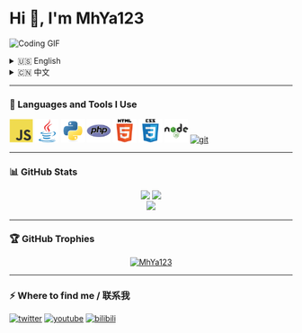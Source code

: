 # Hi 👋, I'm MhYa123

![Coding GIF](https://i.nfa.my/i/2025/09/27/4zzwgh.gif)

<details>
<summary>🇺🇸 English</summary>

### 🔭 I’m currently working on
- Full-stack web development with Java, Kotlin & Node.js
- Minecraft modding & plugin development
- APIs, automation tools, and backend systems

### 🌱 I’m learning
- Advanced Minecraft plugin & mod development
- Web development: APIs & frameworks
- Cross-platform Java & Kotlin projects

### ⚡ Fun Fact
- I love watching girl band anime 🎶  
  Favorites: *it's MyGO*, *Avemujica*, *GIRLS BAND CRY*, *K-On! (轻音少女)*  
- I really love *お兄ちゃんはおしまい！* ❤️

</details>

<details>
<summary>🇨🇳 中文</summary>

### 🔭 我目前在做的事情
- 使用 Java、Kotlin 和 Node.js 开发全栈 Web 应用
- Minecraft 模组及 Spigot 插件开发
- API、自动化工具和后端系统开发

### 🌱 我正在学习
- 高级 Minecraft 插件与模组开发
- Web 开发：API 与框架
- 跨平台 Java 与 Kotlin 项目

### ⚡ 趣味小事实
- 我喜欢看少女乐队类动漫 🎶  
  喜爱的作品：*it's MyGO*、*Avemujica*、*GIRLS BAND CRY*、*K-On! (轻音少女)*  
- 我特别喜欢 *お兄ちゃんはおしまい！* ❤️

</details>

---

### 🚀 Languages and Tools I Use

<p>
<a target="_blank" href="https://raw.githubusercontent.com/devicons/devicon/master/icons/javascript/javascript-original.svg"><img src="https://raw.githubusercontent.com/devicons/devicon/master/icons/javascript/javascript-original.svg" alt="javascript" width="42" height="42" /></a>
<a target="_blank" href="https://raw.githubusercontent.com/devicons/devicon/master/icons/java/java-original.svg"><img src="https://raw.githubusercontent.com/devicons/devicon/master/icons/java/java-original.svg" alt="java" width="42" height="42" /></a>
<a target="_blank" href="https://raw.githubusercontent.com/devicons/devicon/master/icons/python/python-original.svg"><img src="https://raw.githubusercontent.com/devicons/devicon/master/icons/python/python-original.svg" alt="python" width="42" height="42" /></a>
<a target="_blank" href="https://raw.githubusercontent.com/devicons/devicon/master/icons/php/php-original.svg"><img src="https://raw.githubusercontent.com/devicons/devicon/master/icons/php/php-original.svg" alt="php" width="42" height="42" /></a>
<a target="_blank" href="https://raw.githubusercontent.com/devicons/devicon/master/icons/html5/html5-original-wordmark.svg"><img src="https://raw.githubusercontent.com/devicons/devicon/master/icons/html5/html5-original-wordmark.svg" alt="html5" width="42" height="42" /></a>
<a target="_blank" href="https://raw.githubusercontent.com/devicons/devicon/master/icons/css3/css3-original-wordmark.svg"><img src="https://raw.githubusercontent.com/devicons/devicon/master/icons/css3/css3-original-wordmark.svg" alt="css3" width="42" height="42" /></a>
<a target="_blank" href="https://raw.githubusercontent.com/devicons/devicon/master/icons/nodejs/nodejs-original-wordmark.svg"><img src="https://raw.githubusercontent.com/devicons/devicon/master/icons/nodejs/nodejs-original-wordmark.svg" alt="nodejs" width="42" height="42" /></a>
<a target="_blank" href="https://www.vectorlogo.zone/logos/git-scm/git-scm-icon.svg"><img src="https://www.vectorlogo.zone/logos/git-scm/git-scm-icon.svg" alt="git" width="42" height="42" /></a>
</p>

---

### 📊 GitHub Stats

<div align="center">
  <img src="https://github-readme-stats.vercel.app/api?username=MhYa123&show_icons=true&theme=radical" width="49%" />
  <img src="https://github-readme-stats.vercel.app/api/top-langs/?username=MhYa123&layout=compact&theme=radical" width="49%" />
</div>

<div align="center">
  <img src="https://github-readme-activity-graph.vercel.app/graph?username=MhYa123&theme=react-dark" />
</div>

---

### 🏆 GitHub Trophies

<p align="center">
  <a href="https://github.com/ryo-ma/github-profile-trophy">
    <img src="https://github-profile-trophy.vercel.app/?username=MhYa123" alt="MhYa123" />
  </a>
</p>

---

### ⚡️ Where to find me / 联系我

<p>
<a target="_blank" href="https://x.com/mhya520"><img src="https://img.shields.io/badge/twitter-x?style=for-the-badge&logo=x&logoColor=white&color=#0f1419" alt="twitter" /></a>
<a target="_blank" href="https://www.youtube.com/@Aparamecium"><img src="https://img.shields.io/badge/youtube-logo?style=for-the-badge&logo=youtube&logoColor=white&color=#cc0000" alt="youtube" /></a>
<a target="_blank" href="https://space.bilibili.com/670240796"><img src="https://img.shields.io/badge/bilibili-00A1D6?style=for-the-badge&logo=bilibili&logoColor=white" alt="bilibili" /></a>
</p>
